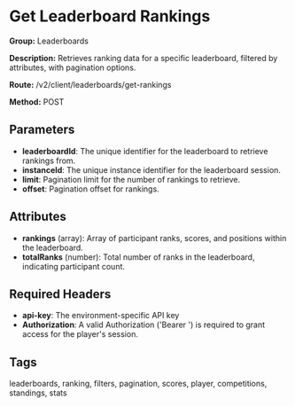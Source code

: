 # Get Leaderboard Rankings

**Group:** Leaderboards

**Description:** Retrieves ranking data for a specific leaderboard, filtered by attributes, with pagination options.

**Route:** /v2/client/leaderboards/get-rankings

**Method:** POST

## Parameters

- **leaderboardId**: The unique identifier for the leaderboard to retrieve rankings from.
- **instanceId**: The unique instance identifier for the leaderboard session.
- **limit**: Pagination limit for the number of rankings to retrieve.
- **offset**: Pagination offset for rankings.

## Attributes

- **rankings** (array): Array of participant ranks, scores, and positions within the leaderboard.
- **totalRanks** (number): Total number of ranks in the leaderboard, indicating participant count.

## Required Headers

- **api-key**: The environment-specific API key
- **Authorization**: A valid Authorization ('Bearer <token>') is required to grant access for the player's session.

## Tags

leaderboards, ranking, filters, pagination, scores, player, competitions, standings, stats
